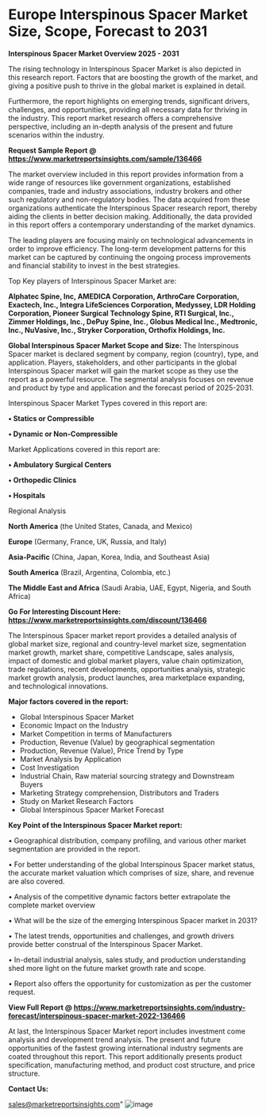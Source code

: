 # Europe Interspinous Spacer Market Size, Scope, Forecast to 2031

<Strong> Interspinous Spacer Market Overview 2025 - 2031</strong>

The rising technology in Interspinous Spacer Market is also depicted in this research report. Factors that are boosting the growth of the market, and giving a positive push to thrive in the global market is explained in detail.

Furthermore, the report highlights on emerging trends, significant drivers, challenges, and opportunities, providing all necessary data for thriving in the industry. This report market research offers a comprehensive perspective, including an in-depth analysis of the present and future scenarios within the industry.

<strong>Request Sample Report @ <a href=https://www.marketreportsinsights.com/sample/136466>https://www.marketreportsinsights.com/sample/136466</a></strong>

The market overview included in this report provides information from a wide range of resources like government organizations, established companies, trade and industry associations, industry brokers and other such regulatory and non-regulatory bodies. The data acquired from these organizations authenticate the Interspinous Spacer research report, thereby aiding the clients in better decision making. Additionally, the data provided in this report offers a contemporary understanding of the market dynamics.

The leading players are focusing mainly on technological advancements in order to improve efficiency. The long-term development patterns for this market can be captured by continuing the ongoing process improvements and financial stability to invest in the best strategies.

Top Key players of Interspinous Spacer Market are:

<strong>Alphatec Spine, Inc, AMEDICA Corporation, ArthroCare Corporation, Exactech, Inc., Integra LifeSciences Corporation, Medyssey, LDR Holding Corporation, Pioneer Surgical Technology Spine, RTI Surgical, Inc., Zimmer Holdings, Inc., DePuy Spine, Inc., Globus Medical Inc., Medtronic, Inc., NuVasive, Inc., Stryker Corporation, Orthofix Holdings, Inc.</strong>

<strong><b>Global Interspinous Spacer Market Scope and Size:</b></strong>
The Interspinous Spacer market is declared segment by company, region (country), type, and application. Players, stakeholders, and other participants in the global Interspinous Spacer market will gain the market scope as they use the report as a powerful resource. The segmental analysis focuses on revenue and product by type and application and the forecast period of 2025-2031.

Interspinous Spacer Market Types covered in this report are:

<strong>• Statics or Compressible

• Dynamic or Non-Compressible</strong>

Market Applications covered in this report are:

<strong>• Ambulatory Surgical Centers

• Orthopedic Clinics

• Hospitals</strong> 

Regional Analysis

<strong>North America</strong> (the United States, Canada, and Mexico)

<strong>Europe</strong> (Germany, France, UK, Russia, and Italy)

<strong>Asia-Pacific</strong> (China, Japan, Korea, India, and Southeast Asia)

<strong>South America</strong> (Brazil, Argentina, Colombia, etc.)

<strong>The Middle East and Africa</strong> (Saudi Arabia, UAE, Egypt, Nigeria, and South Africa)

<strong>Go For Interesting Discount Here: <a href=https://www.marketreportsinsights.com/discount/136466>https://www.marketreportsinsights.com/discount/136466</a></strong>

The Interspinous Spacer market report provides a detailed analysis of global market size, regional and country-level market size, segmentation market growth, market share, competitive Landscape, sales analysis, impact of domestic and global market players, value chain optimization, trade regulations, recent developments, opportunities analysis, strategic market growth analysis, product launches, area marketplace expanding, and technological innovations.

<strong><b>Major factors covered in the report:</b></strong>
<ul>
  <li>Global Interspinous Spacer Market </li>
  <li>Economic Impact on the Industry</li>
  <li>Market Competition in terms of Manufacturers</li>
  <li>Production, Revenue (Value) by geographical segmentation</li>
  <li>Production, Revenue (Value), Price Trend by Type</li>
  <li>Market Analysis by Application</li>
  <li>Cost Investigation</li>
  <li>Industrial Chain, Raw material sourcing strategy and Downstream Buyers</li>
  <li>Marketing Strategy comprehension, Distributors and Traders</li>
  <li>Study on Market Research Factors</li>
  <li>Global Interspinous Spacer Market Forecast</li>
</ul>

<strong><b>Key Point of the Interspinous Spacer Market report:</b></strong>

• Geographical distribution, company profiling, and various other market segmentation are provided in the report.

• For better understanding of the global Interspinous Spacer market status, the accurate market valuation which comprises of size, share, and revenue are also covered.

• Analysis of the competitive dynamic factors better extrapolate the complete market overview

• What will be the size of the emerging Interspinous Spacer market in 2031?

• The latest trends, opportunities and challenges, and growth drivers provide better construal of the Interspinous Spacer Market.

• In-detail industrial analysis, sales study, and production understanding shed more light on the future market growth rate and scope.

• Report also offers the opportunity for customization as per the customer request.

<strong><b>View Full Report @ <a href=https://www.marketreportsinsights.com/industry-forecast/interspinous-spacer-market-2022-136466>https://www.marketreportsinsights.com/industry-forecast/interspinous-spacer-market-2022-136466</a></b></strong>


At last, the Interspinous Spacer Market report includes investment come analysis and development trend analysis. The present and future opportunities of the fastest growing international industry segments are coated throughout this report. This report additionally presents product specification, manufacturing method, and product cost structure, and price structure.

<strong>Contact Us:</strong>

sales@marketreportsinsights.com"
![image](https://github.com/user-attachments/assets/2f67dda8-5e31-4822-ade6-03adf08ffc64)
